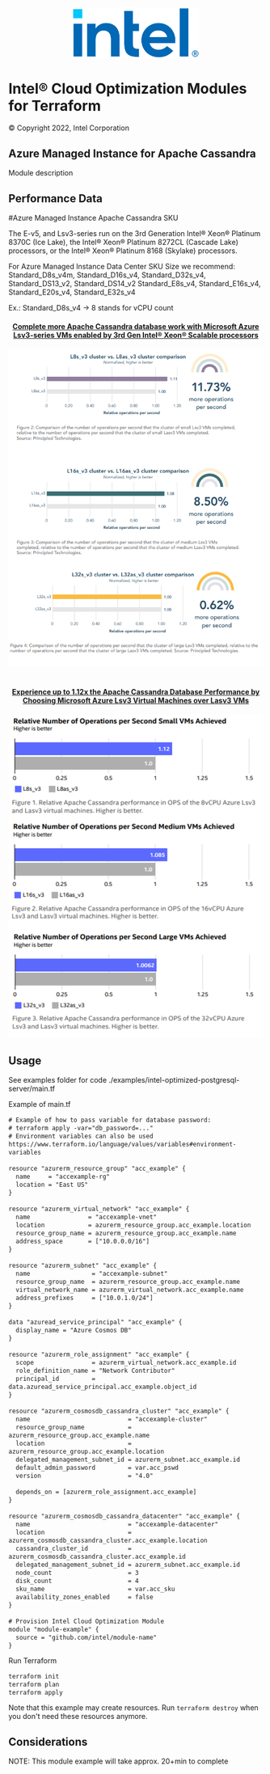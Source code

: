 <p align="center">
  <img src="./images/logo-classicblue-800px.png" alt="Intel Logo" width="250"/>
</p>

# Intel® Cloud Optimization Modules for Terraform

© Copyright 2022, Intel Corporation

## Azure Managed Instance for Apache Cassandra

 Module description

## Performance Data

#Azure Managed Instance Apache Cassandra SKU

The E-v5, and Lsv3-series run on the 3rd Generation Intel® Xeon® Platinum 8370C (Ice Lake), the Intel® Xeon® Platinum 8272CL (Cascade Lake) processors, or the Intel® Xeon® Platinum 8168 (Skylake) processors.

For Azure Managed Instance Data Center SKU Size we recommend: 
Standard_D8s_v4m, Standard_D16s_v4, Standard_D32s_v4, Standard_DS13_v2, Standard_DS14_v2
Standard_E8s_v4, Standard_E16s_v4, Standard_E20s_v4, Standard_E32s_v4

Ex.: Standard_D8s_v4 -> 8 stands for vCPU count


<center>

#### [Complete more Apache Cassandra database work with Microsoft Azure Lsv3-series VMs enabled by 3rd Gen Intel® Xeon® Scalable processors](https://www.principledtechnologies.com/intel/Lsv3-VMs-Apache-Cassandra-competitive-0822.pdf)

<p align="center">
  <a href="https://www.principledtechnologies.com/intel/Lsv3-VMs-Apache-Cassandra-competitive-0822.pdf">
  <img src="./images/azure_lsv3_casssandra.png?raw=true" alt="Cassandra" width="600"/>
  </a>
</p>

#

#### [Experience up to 1.12x the Apache Cassandra Database Performance by Choosing Microsoft Azure Lsv3 Virtual Machines over Lasv3 VMs](https://www.principledtechnologies.com/intel/Lsv3-VMs-Apache-Cassandra-competitive-0822.pdf)

<p align="center">
  <a href="https://www.principledtechnologies.com/intel/Lsv3-VMs-Apache-Cassandra-competitive-0822.pdf">
  <img src="../../images/azure_lsv3_casssandra_smlvms.png?raw=true" alt="Cassandra" width="600"/>
  </a>
</p>

</center>

## Usage

See examples folder for code ./examples/intel-optimized-postgresql-server/main.tf

Example of main.tf

```hcl
# Example of how to pass variable for database password:
# terraform apply -var="db_password=..."
# Environment variables can also be used https://www.terraform.io/language/values/variables#environment-variables

resource "azurerm_resource_group" "acc_example" {
  name     = "accexample-rg"
  location = "East US"
}

resource "azurerm_virtual_network" "acc_example" {
  name                = "accexample-vnet"
  location            = azurerm_resource_group.acc_example.location
  resource_group_name = azurerm_resource_group.acc_example.name
  address_space       = ["10.0.0.0/16"]
}

resource "azurerm_subnet" "acc_example" {
  name                 = "accexample-subnet"
  resource_group_name  = azurerm_resource_group.acc_example.name
  virtual_network_name = azurerm_virtual_network.acc_example.name
  address_prefixes     = ["10.0.1.0/24"]
}

data "azuread_service_principal" "acc_example" {
  display_name = "Azure Cosmos DB"
}

resource "azurerm_role_assignment" "acc_example" {
  scope                = azurerm_virtual_network.acc_example.id
  role_definition_name = "Network Contributor"
  principal_id         = data.azuread_service_principal.acc_example.object_id
}

resource "azurerm_cosmosdb_cassandra_cluster" "acc_example" {
  name                           = "accexample-cluster"
  resource_group_name            = azurerm_resource_group.acc_example.name
  location                       = azurerm_resource_group.acc_example.location
  delegated_management_subnet_id = azurerm_subnet.acc_example.id
  default_admin_password         = var.acc_pswd
  version                        = "4.0"

  depends_on = [azurerm_role_assignment.acc_example]
}

resource "azurerm_cosmosdb_cassandra_datacenter" "acc_example" {
  name                           = "accexample-datacenter"
  location                       = azurerm_cosmosdb_cassandra_cluster.acc_example.location
  cassandra_cluster_id           = azurerm_cosmosdb_cassandra_cluster.acc_example.id
  delegated_management_subnet_id = azurerm_subnet.acc_example.id
  node_count                     = 3
  disk_count                     = 4
  sku_name                       = var.acc_sku
  availability_zones_enabled     = false
}

# Provision Intel Cloud Optimization Module
module "module-example" {
  source = "github.com/intel/module-name"
}

```

Run Terraform

```hcl
terraform init  
terraform plan
terraform apply

```

Note that this example may create resources. Run `terraform destroy` when you don't need these resources anymore.

## Considerations
NOTE: This module example will take approx. 20+min to complete 